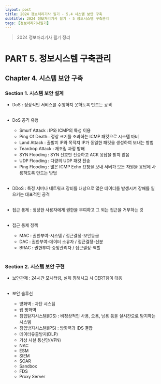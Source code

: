 ```yaml
---
layout: post
title: 2024 정보처리기사 필기 - 5.4 시스템 보안 구축
subtitle: 2024 정보처리기사 필기 - 5 정보시스템 구축관리
tags: [정보처리기사필기]
---
```

> 2024 정보처리기사 필기 정리

# PART 5. 정보시스템 구축관리
## Chapter 4. 시스템 보안 구축
### Section 1. 시스템 보안 설계

- DoS : 정상적인 서비스를 수행하지 못하도록 만드는 공격
<br/><br/>

- DoS 공격 유형
  - Smurf Attack : IP와 ICMP의 특성 이용
  - Ping Of Death : 정상 크기를 초과하는 ICMP 패킷으로 시스템 마비
  - Land Attack : 출발지 IP와 목적지 IP가 동일한 패킷을 생성하여 보내는 방법
  - Teardrop Attack : 재조립 과정 방해
  - SYN Flooding : SYN 신호만 전송하고 ACK 응답을 받지 않음
  - UDP Flooding : 다량의 UDP 패킷 전송
  - Ping Flooding : 많은 ICMP Echo 요청을 보내 서버가 모든 자원을 응답에 사용하도록 만드는 방법
<br/><br/>

- DDoS : 특정 서버나 네트워크 장비를 대상으로 많은 데이터를 발생시켜 장애를 일으키는 대표적인 공격
<br/><br/>

- 접근 통제 : 정당한 사용자에게 권한을 부여하고 그 외는 접근을 거부하는 것
<br/><br/>

- 접근 통제 정책
  - MAC : 권한부여-시스템 / 접근결정-보안등급
  - DAC : 권한부여-데이터 소유자 / 접근결정-신분
  - BRAC : 권한부여-중앙관리자 / 접근결정-역할
<br/><br/>

### Section 2. 시스템 보안 구현

- 보안관제 : 24시간 모니터링, 실제 침해사고 시 CERT팀이 대응
<br/><br/>

- 보안 솔루션
  - 방화벽 : 차단 시스템
  - 웹 방화벽
  - 침입탐지시스템(IDS) : 비정상적인 사용, 오용, 남용 등을 실시간으로 탐지하는 시스템
  - 침입방지시스템(IPS) : 방화벽과 IDS 결합
  - 데이터유출방지(DLP)
  - 가상 사설 통신망(VPN)
  - NAC
  - ESM
  - SIEM
  - SOAR
  - Sandbox
  - FDS
  - Proxy Server
<br/><br/>
